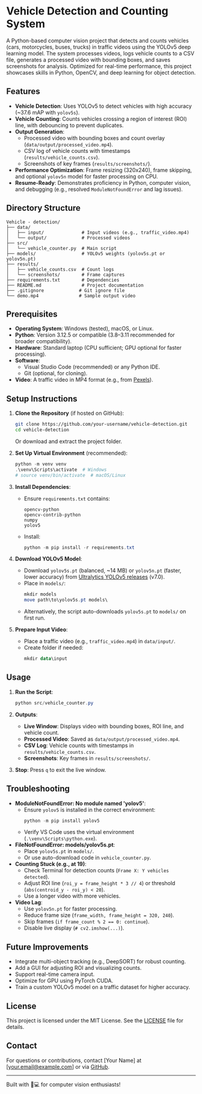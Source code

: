 # Vehicle Detection and Counting System

A Python-based computer vision project that detects and counts vehicles (cars, motorcycles, buses, trucks) in traffic videos using the YOLOv5 deep learning model. The system processes videos, logs vehicle counts to a CSV file, generates a processed video with bounding boxes, and saves screenshots for analysis. Optimized for real-time performance, this project showcases skills in Python, OpenCV, and deep learning for object detection.

## Features
- **Vehicle Detection**: Uses YOLOv5 to detect vehicles with high accuracy (~37.6 mAP with `yolov5s`).
- **Vehicle Counting**: Counts vehicles crossing a region of interest (ROI) line, with debouncing to prevent duplicates.
- **Output Generation**:
  - Processed video with bounding boxes and count overlay (`data/output/processed_video.mp4`).
  - CSV log of vehicle counts with timestamps (`results/vehicle_counts.csv`).
  - Screenshots of key frames (`results/screenshots/`).
- **Performance Optimization**: Frame resizing (320x240), frame skipping, and optional `yolov5n` model for faster processing on CPU.
- **Resume-Ready**: Demonstrates proficiency in Python, computer vision, and debugging (e.g., resolved `ModuleNotFoundError` and lag issues).

## Directory Structure
```
Vehicle - detection/
├── data/
│   ├── input/              # Input videos (e.g., traffic_video.mp4)
│   └── output/             # Processed videos
├── src/
│   └── vehicle_counter.py  # Main script
├── models/                 # YOLOv5 weights (yolov5s.pt or yolov5n.pt)
├── results/
│   ├── vehicle_counts.csv  # Count logs
│   └── screenshots/        # Frame captures
├── requirements.txt        # Dependencies
├── README.md               # Project documentation
├── .gitignore             # Git ignore file
└── demo.mp4               # Sample output video
```

## Prerequisites
- **Operating System**: Windows (tested), macOS, or Linux.
- **Python**: Version 3.12.5 or compatible (3.8–3.11 recommended for broader compatibility).
- **Hardware**: Standard laptop (CPU sufficient; GPU optional for faster processing).
- **Software**:
  - Visual Studio Code (recommended) or any Python IDE.
  - Git (optional, for cloning).
- **Video**: A traffic video in MP4 format (e.g., from [Pexels](https://www.pexels.com/search/traffic/)).

## Setup Instructions
1. **Clone the Repository** (if hosted on GitHub):
   ```bash
   git clone https://github.com/your-username/vehicle-detection.git
   cd vehicle-detection
   ```
   Or download and extract the project folder.

2. **Set Up Virtual Environment** (recommended):
   ```powershell
   python -m venv venv
   .\venv\Scripts\activate  # Windows
   # source venv/bin/activate  # macOS/Linux
   ```

3. **Install Dependencies**:
   - Ensure `requirements.txt` contains:
     ```
     opencv-python
     opencv-contrib-python
     numpy
     yolov5
     ```
   - Install:
     ```powershell
     python -m pip install -r requirements.txt
     ```

4. **Download YOLOv5 Model**:
   - Download `yolov5s.pt` (balanced, ~14 MB) or `yolov5n.pt` (faster, lower accuracy) from [Ultralytics YOLOv5 releases](https://github.com/ultralytics/yolov5/releases) (v7.0).
   - Place in `models/`:
     ```powershell
     mkdir models
     move path\to\yolov5s.pt models\
     ```
   - Alternatively, the script auto-downloads `yolov5s.pt` to `models/` on first run.

5. **Prepare Input Video**:
   - Place a traffic video (e.g., `traffic_video.mp4`) in `data/input/`.
   - Create folder if needed:
     ```powershell
     mkdir data\input
     ```

## Usage
1. **Run the Script**:
   ```powershell
   python src/vehicle_counter.py
   ```

2. **Outputs**:
   - **Live Window**: Displays video with bounding boxes, ROI line, and vehicle count.
   - **Processed Video**: Saved as `data/output/processed_video.mp4`.
   - **CSV Log**: Vehicle counts with timestamps in `results/vehicle_counts.csv`.
   - **Screenshots**: Key frames in `results/screenshots/`.

3. **Stop**: Press `q` to exit the live window.

## Troubleshooting
- **ModuleNotFoundError: No module named 'yolov5'**:
  - Ensure `yolov5` is installed in the correct environment:
    ```powershell
    python -m pip install yolov5
    ```
  - Verify VS Code uses the virtual environment (`.\venv\Scripts\python.exe`).
- **FileNotFoundError: models/yolov5s.pt**:
  - Place `yolov5s.pt` in `models/`.
  - Or use auto-download code in `vehicle_counter.py`.
- **Counting Stuck (e.g., at 19)**:
  - Check Terminal for detection counts (`Frame X: Y vehicles detected`).
  - Adjust ROI line (`roi_y = frame_height * 3 // 4`) or threshold (`abs(centroid_y - roi_y) < 20`).
  - Use a longer video with more vehicles.
- **Video Lag**:
  - Use `yolov5n.pt` for faster processing.
  - Reduce frame size (`frame_width, frame_height = 320, 240`).
  - Skip frames (`if frame_count % 2 == 0: continue`).
  - Disable live display (`# cv2.imshow(...)`).

## Future Improvements
- Integrate multi-object tracking (e.g., DeepSORT) for robust counting.
- Add a GUI for adjusting ROI and visualizing counts.
- Support real-time camera input.
- Optimize for GPU using PyTorch CUDA.
- Train a custom YOLOv5 model on a traffic dataset for higher accuracy.

## License
This project is licensed under the MIT License. See the [LICENSE](LICENSE) file for details.

## Contact
For questions or contributions, contact [Your Name] at [your.email@example.com] or via [GitHub](https://github.com/your-username).

---

Built with 🚗💻 for computer vision enthusiasts!